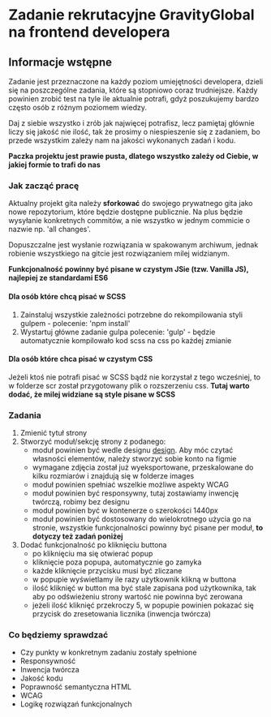 # Zadanie rekrutacyjne GravityGlobal na frontend developera

## Informacje wstępne

Zadanie jest przeznaczone na każdy poziom umiejętności developera, dzieli się na poszczególne
zadania, które są stopniowo coraz trudniejsze. Każdy powinien zrobić test na tyle ile aktualnie
potrafi, gdyż poszukujemy bardzo często osób z różnym poziomem wiedzy.

Daj z siebie wszystko i zrób jak najwięcej potrafisz, lecz pamiętaj głównie liczy się jakość nie
ilość, tak że prosimy o niespieszenie się z zadaniem, bo przede wszystkim zależy nam na jakości
wykonanych zadań i kodu.

**Paczka projektu jest prawie pusta, dlatego wszystko zależy od Ciebie, w jakiej formie to trafi do
nas**

### Jak zacząć pracę

Aktualny projekt gita należy **sforkować** do swojego prywatnego gita jako nowe repozytorium, które
będzie dostępne publicznie. Na plus będzie wysyłanie konkretnych commitów, a nie wszystko w jednym
commicie o nazwie np. 'all changes'.

Dopuszczalne jest wysłanie rozwiązania w spakowanym archiwum, jednak robienie wszystkiego na gitcie
jest rozwiązaniem milej widzianym.

**Funkcjonalność powinny być pisane w czystym JSie (tzw. Vanilla JS), najlepiej ze standardami ES6**

#### Dla osób które chcą pisać w SCSS

1. Zainstaluj wszystkie zależności potrzebne do rekompilowania styli gulpem - polecenie: 'npm
   install'
2. Wystartuj główne zadanie gulpa polecenie: 'gulp' - będzie automatycznie kompilowało kod scss na
   css po każdej zmianie

#### Dla osób które chca pisać w czystym CSS

Jeżeli ktoś nie potrafi pisać w SCSS bądź nie korzystał z tego wcześniej, to w folderze scr został
przygotowany plik o rozszerzeniu css. **Tutaj warto dodać, że milej widziane są style pisane w
SCSS**

### Zadania

1. Zmienić tytuł strony
2. Stworzyć moduł/sekcję strony z podanego:
   - moduł powinien być wedle designu
     [design](https://www.figma.com/file/dqY9uYrUYPyr5yjeECoy6X/Recruitment-Task). Aby móc czytać
     własności elementów, należy stworzyć sobie konto na figmie
   - wymagane zdjęcia został już wyeksportowane, przeskalowane do kilku rozmiarów i znajdują się w
     folderze images
   - moduł powinien spełniać wszelkie możliwe aspekty WCAG
   - moduł powinien być responsywny, tutaj zostawiamy inwencję twórczą, robimy bez designu
   - moduł powinien być w kontenerze o szerokości 1440px
   - moduł powinien być dostosowany do wielokrotnego użycia go na stronie, wszystkie funkcjonalności
     powinny być pisane per moduł, **to dotyczy też zadań poniżej**
3. Dodać funkcjonalność po kliknięciu buttona
   - po kliknięciu ma się otwierać popup
   - kliknięcie poza popupa, automatycznie go zamyka
   - każde kliknięcie przycisku musi być zliczane
   - w popupie wyświetlamy ile razy użytkownik klikną w buttona
   - ilość kliknięć w button ma być stale zapisana pod użytkownika, tak aby po odświeżeniu strony
     wartość nie powinna być zerowana
   - jeżeli ilość kliknięć przekroczy 5, w popupie powinien pokazać się przycisk do zresetowania
     licznika (inwencja twórcza)

### Co będziemy sprawdzać

- Czy punkty w konkretnym zadaniu zostały spełnione
- Responsywność
- Inwencja twórcza
- Jakość kodu
- Poprawność semantyczna HTML
- WCAG
- Logikę rozwiązań funkcjonalnych
